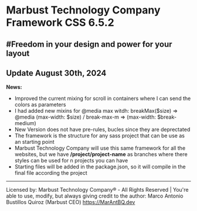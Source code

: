 # Marbust Technology Company Framework CSS 6.5.2
#Freedom in your design and power for your layout
---
Update August 30th, 2024
---
**News:**
- Improved the current mixing for scroll in containers where I can send the colors as parameters
- I had added new mixins for @media max witdh: breakMax($size) => @media (max-width: $size) / break-max-m => (max-width: $break-medium)
- New Version does not have pre-rules, bucles since they are deprectated
- The framework is the structure for any sass project that can be use as an starting point
- Marbust Technology Company will use this same framework for all the websites, but we have **/project/project-name** as branches where there styles can be used for n projects you can have
- Starting files will be added in the package.json, so it will compile in the final file according the project
--- 

Licensed by: Marbust Technology Company® - All Rights Reserved | You're able to use, modify, but always giving credit to the author: Marco Antonio Bustillos Quiroz (Marbust CEO) https://MarAntBQ.dev
